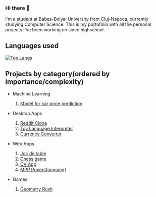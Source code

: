 ### Hi there 👋

  I'm a student at Babes-Bolyai University from Cluj-Napoca, currently studying Computer Science. This is my portofolio with all the personal projects I've been working on since highschool.


## Languages used
[![Top Langs](https://github-readme-stats-git-masterrstaa-rickstaa.vercel.app/api/top-langs/?username=Tomkode&hide=html,css)](https://github.com/Tomkode/github-readme-stats)

## Projects by category(ordered by importance/complexity)

- Machine Learning
  1. [Model for car price prediction](https://github.com/Tomkode/CarPricePredictionModel)

- Desktop Apps
  1. [Reddit Clone](https://github.com/Tomkode/RedditClone)
  2. [Toy Language Interpreter](https://github.com/Tomkode/University)
  3. [Currency Converter](https://github.com/Tomkode/Currency-Converter)

- Web Apps
  1. [Joc de table](https://github.com/Tomkode/Joc-de-table)
  2. [Chess game](https://github.com/Tomkode/ChessGame)
  3. [CV App](https://github.com/Tomkode/CV-Application)
  4. [MPP Project(ongoing)](https://github.com/Tomkode/Proiect_MPP)
 
- Games
  1. [Geometry Rush](https://github.com/Tomkode/Geometry-Rush)

<!--
**Tomkode/Tomkode** is a ✨ _special_ ✨ repository because its `README.md` (this file) appears on your GitHub profile.

Here are some ideas to get you started:

- 🔭 I’m currently working on ...
- 🌱 I’m currently learning ...
- 👯 I’m looking to collaborate on ...
- 🤔 I’m looking for help with ...
- 💬 Ask me about ...
- 📫 How to reach me: ...
- 😄 Pronouns: ...
- ⚡ Fun fact: ...
-->
